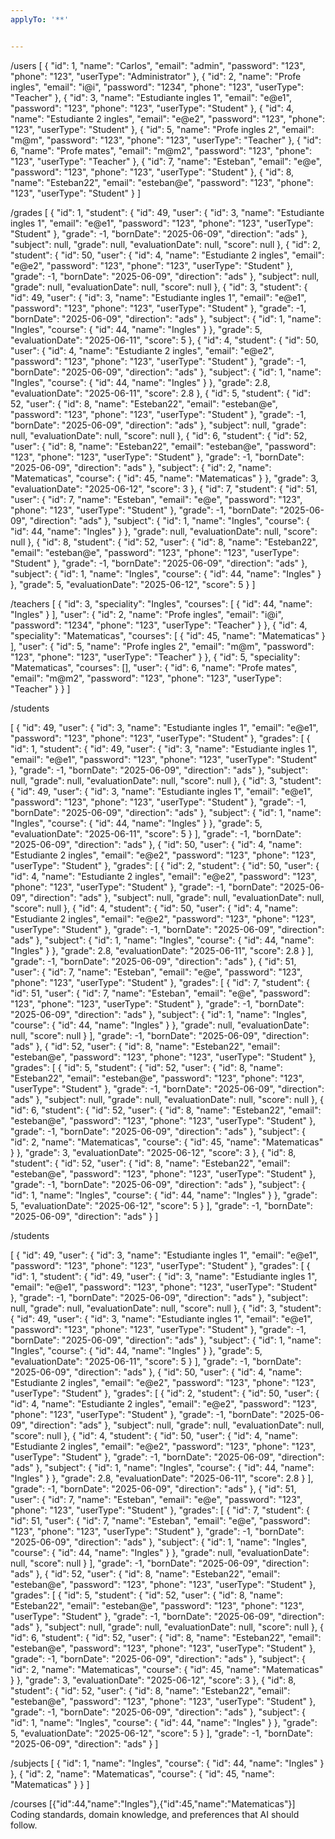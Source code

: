 ```yaml
---
applyTo: '**'


---
```

/users
[
  {
    "id": 1,
    "name": "Carlos",
    "email": "admin",
    "password": "123",
    "phone": "123",
    "userType": "Administrator"
  },
  {
    "id": 2,
    "name": "Profe ingles",
    "email": "i@i",
    "password": "1234",
    "phone": "123",
    "userType": "Teacher"
  },
  {
    "id": 3,
    "name": "Estudiante ingles 1",
    "email": "e@e1",
    "password": "123",
    "phone": "123",
    "userType": "Student"
  },
  {
    "id": 4,
    "name": "Estudiante 2 ingles",
    "email": "e@e2",
    "password": "123",
    "phone": "123",
    "userType": "Student"
  },
  {
    "id": 5,
    "name": "Profe ingles 2",
    "email": "m@m",
    "password": "123",
    "phone": "123",
    "userType": "Teacher"
  },
  {
    "id": 6,
    "name": "Profe mates",
    "email": "m@m2",
    "password": "123",
    "phone": "123",
    "userType": "Teacher"
  },
  {
    "id": 7,
    "name": "Esteban",
    "email": "e@e",
    "password": "123",
    "phone": "123",
    "userType": "Student"
  },
  {
    "id": 8,
    "name": "Esteban22",
    "email": "esteban@e",
    "password": "123",
    "phone": "123",
    "userType": "Student"
  }
]


/grades
[
  {
    "id": 1,
    "student": {
      "id": 49,
      "user": {
        "id": 3,
        "name": "Estudiante ingles 1",
        "email": "e@e1",
        "password": "123",
        "phone": "123",
        "userType": "Student"
      },
      "grade": -1,
      "bornDate": "2025-06-09",
      "direction": "ads"
    },
    "subject": null,
    "grade": null,
    "evaluationDate": null,
    "score": null
  },
  {
    "id": 2,
    "student": {
      "id": 50,
      "user": {
        "id": 4,
        "name": "Estudiante 2 ingles",
        "email": "e@e2",
        "password": "123",
        "phone": "123",
        "userType": "Student"
      },
      "grade": -1,
      "bornDate": "2025-06-09",
      "direction": "ads"
    },
    "subject": null,
    "grade": null,
    "evaluationDate": null,
    "score": null
  },
  {
    "id": 3,
    "student": {
      "id": 49,
      "user": {
        "id": 3,
        "name": "Estudiante ingles 1",
        "email": "e@e1",
        "password": "123",
        "phone": "123",
        "userType": "Student"
      },
      "grade": -1,
      "bornDate": "2025-06-09",
      "direction": "ads"
    },
    "subject": {
      "id": 1,
      "name": "Ingles",
      "course": {
        "id": 44,
        "name": "Ingles"
      }
    },
    "grade": 5,
    "evaluationDate": "2025-06-11",
    "score": 5
  },
  {
    "id": 4,
    "student": {
      "id": 50,
      "user": {
        "id": 4,
        "name": "Estudiante 2 ingles",
        "email": "e@e2",
        "password": "123",
        "phone": "123",
        "userType": "Student"
      },
      "grade": -1,
      "bornDate": "2025-06-09",
      "direction": "ads"
    },
    "subject": {
      "id": 1,
      "name": "Ingles",
      "course": {
        "id": 44,
        "name": "Ingles"
      }
    },
    "grade": 2.8,
    "evaluationDate": "2025-06-11",
    "score": 2.8
  },
  {
    "id": 5,
    "student": {
      "id": 52,
      "user": {
        "id": 8,
        "name": "Esteban22",
        "email": "esteban@e",
        "password": "123",
        "phone": "123",
        "userType": "Student"
      },
      "grade": -1,
      "bornDate": "2025-06-09",
      "direction": "ads"
    },
    "subject": null,
    "grade": null,
    "evaluationDate": null,
    "score": null
  },
  {
    "id": 6,
    "student": {
      "id": 52,
      "user": {
        "id": 8,
        "name": "Esteban22",
        "email": "esteban@e",
        "password": "123",
        "phone": "123",
        "userType": "Student"
      },
      "grade": -1,
      "bornDate": "2025-06-09",
      "direction": "ads"
    },
    "subject": {
      "id": 2,
      "name": "Matematicas",
      "course": {
        "id": 45,
        "name": "Matematicas"
      }
    },
    "grade": 3,
    "evaluationDate": "2025-06-12",
    "score": 3
  },
  {
    "id": 7,
    "student": {
      "id": 51,
      "user": {
        "id": 7,
        "name": "Esteban",
        "email": "e@e",
        "password": "123",
        "phone": "123",
        "userType": "Student"
      },
      "grade": -1,
      "bornDate": "2025-06-09",
      "direction": "ads"
    },
    "subject": {
      "id": 1,
      "name": "Ingles",
      "course": {
        "id": 44,
        "name": "Ingles"
      }
    },
    "grade": null,
    "evaluationDate": null,
    "score": null
  },
  {
    "id": 8,
    "student": {
      "id": 52,
      "user": {
        "id": 8,
        "name": "Esteban22",
        "email": "esteban@e",
        "password": "123",
        "phone": "123",
        "userType": "Student"
      },
      "grade": -1,
      "bornDate": "2025-06-09",
      "direction": "ads"
    },
    "subject": {
      "id": 1,
      "name": "Ingles",
      "course": {
        "id": 44,
        "name": "Ingles"
      }
    },
    "grade": 5,
    "evaluationDate": "2025-06-12",
    "score": 5
  }
]

/teachers
[
  {
    "id": 3,
    "speciality": "Ingles",
    "courses": [
      {
        "id": 44,
        "name": "Ingles"
      }
    ],
    "user": {
      "id": 2,
      "name": "Profe ingles",
      "email": "i@i",
      "password": "1234",
      "phone": "123",
      "userType": "Teacher"
    }
  },
  {
    "id": 4,
    "speciality": "Matematicas",
    "courses": [
      {
        "id": 45,
        "name": "Matematicas"
      }
    ],
    "user": {
      "id": 5,
      "name": "Profe ingles 2",
      "email": "m@m",
      "password": "123",
      "phone": "123",
      "userType": "Teacher"
    }
  },
  {
    "id": 5,
    "speciality": "Matematicas",
    "courses": [],
    "user": {
      "id": 6,
      "name": "Profe mates",
      "email": "m@m2",
      "password": "123",
      "phone": "123",
      "userType": "Teacher"
    }
  }
]

/students

[
  {
    "id": 49,
    "user": {
      "id": 3,
      "name": "Estudiante ingles 1",
      "email": "e@e1",
      "password": "123",
      "phone": "123",
      "userType": "Student"
    },
    "grades": [
      {
        "id": 1,
        "student": {
          "id": 49,
          "user": {
            "id": 3,
            "name": "Estudiante ingles 1",
            "email": "e@e1",
            "password": "123",
            "phone": "123",
            "userType": "Student"
          },
          "grade": -1,
          "bornDate": "2025-06-09",
          "direction": "ads"
        },
        "subject": null,
        "grade": null,
        "evaluationDate": null,
        "score": null
      },
      {
        "id": 3,
        "student": {
          "id": 49,
          "user": {
            "id": 3,
            "name": "Estudiante ingles 1",
            "email": "e@e1",
            "password": "123",
            "phone": "123",
            "userType": "Student"
          },
          "grade": -1,
          "bornDate": "2025-06-09",
          "direction": "ads"
        },
        "subject": {
          "id": 1,
          "name": "Ingles",
          "course": {
            "id": 44,
            "name": "Ingles"
          }
        },
        "grade": 5,
        "evaluationDate": "2025-06-11",
        "score": 5
      }
    ],
    "grade": -1,
    "bornDate": "2025-06-09",
    "direction": "ads"
  },
  {
    "id": 50,
    "user": {
      "id": 4,
      "name": "Estudiante 2 ingles",
      "email": "e@e2",
      "password": "123",
      "phone": "123",
      "userType": "Student"
    },
    "grades": [
      {
        "id": 2,
        "student": {
          "id": 50,
          "user": {
            "id": 4,
            "name": "Estudiante 2 ingles",
            "email": "e@e2",
            "password": "123",
            "phone": "123",
            "userType": "Student"
          },
          "grade": -1,
          "bornDate": "2025-06-09",
          "direction": "ads"
        },
        "subject": null,
        "grade": null,
        "evaluationDate": null,
        "score": null
      },
      {
        "id": 4,
        "student": {
          "id": 50,
          "user": {
            "id": 4,
            "name": "Estudiante 2 ingles",
            "email": "e@e2",
            "password": "123",
            "phone": "123",
            "userType": "Student"
          },
          "grade": -1,
          "bornDate": "2025-06-09",
          "direction": "ads"
        },
        "subject": {
          "id": 1,
          "name": "Ingles",
          "course": {
            "id": 44,
            "name": "Ingles"
          }
        },
        "grade": 2.8,
        "evaluationDate": "2025-06-11",
        "score": 2.8
      }
    ],
    "grade": -1,
    "bornDate": "2025-06-09",
    "direction": "ads"
  },
  {
    "id": 51,
    "user": {
      "id": 7,
      "name": "Esteban",
      "email": "e@e",
      "password": "123",
      "phone": "123",
      "userType": "Student"
    },
    "grades": [
      {
        "id": 7,
        "student": {
          "id": 51,
          "user": {
            "id": 7,
            "name": "Esteban",
            "email": "e@e",
            "password": "123",
            "phone": "123",
            "userType": "Student"
          },
          "grade": -1,
          "bornDate": "2025-06-09",
          "direction": "ads"
        },
        "subject": {
          "id": 1,
          "name": "Ingles",
          "course": {
            "id": 44,
            "name": "Ingles"
          }
        },
        "grade": null,
        "evaluationDate": null,
        "score": null
      }
    ],
    "grade": -1,
    "bornDate": "2025-06-09",
    "direction": "ads"
  },
  {
    "id": 52,
    "user": {
      "id": 8,
      "name": "Esteban22",
      "email": "esteban@e",
      "password": "123",
      "phone": "123",
      "userType": "Student"
    },
    "grades": [
      {
        "id": 5,
        "student": {
          "id": 52,
          "user": {
            "id": 8,
            "name": "Esteban22",
            "email": "esteban@e",
            "password": "123",
            "phone": "123",
            "userType": "Student"
          },
          "grade": -1,
          "bornDate": "2025-06-09",
          "direction": "ads"
        },
        "subject": null,
        "grade": null,
        "evaluationDate": null,
        "score": null
      },
      {
        "id": 6,
        "student": {
          "id": 52,
          "user": {
            "id": 8,
            "name": "Esteban22",
            "email": "esteban@e",
            "password": "123",
            "phone": "123",
            "userType": "Student"
          },
          "grade": -1,
          "bornDate": "2025-06-09",
          "direction": "ads"
        },
        "subject": {
          "id": 2,
          "name": "Matematicas",
          "course": {
            "id": 45,
            "name": "Matematicas"
          }
        },
        "grade": 3,
        "evaluationDate": "2025-06-12",
        "score": 3
      },
      {
        "id": 8,
        "student": {
          "id": 52,
          "user": {
            "id": 8,
            "name": "Esteban22",
            "email": "esteban@e",
            "password": "123",
            "phone": "123",
            "userType": "Student"
          },
          "grade": -1,
          "bornDate": "2025-06-09",
          "direction": "ads"
        },
        "subject": {
          "id": 1,
          "name": "Ingles",
          "course": {
            "id": 44,
            "name": "Ingles"
          }
        },
        "grade": 5,
        "evaluationDate": "2025-06-12",
        "score": 5
      }
    ],
    "grade": -1,
    "bornDate": "2025-06-09",
    "direction": "ads"
  }
]

/students

[
  {
    "id": 49,
    "user": {
      "id": 3,
      "name": "Estudiante ingles 1",
      "email": "e@e1",
      "password": "123",
      "phone": "123",
      "userType": "Student"
    },
    "grades": [
      {
        "id": 1,
        "student": {
          "id": 49,
          "user": {
            "id": 3,
            "name": "Estudiante ingles 1",
            "email": "e@e1",
            "password": "123",
            "phone": "123",
            "userType": "Student"
          },
          "grade": -1,
          "bornDate": "2025-06-09",
          "direction": "ads"
        },
        "subject": null,
        "grade": null,
        "evaluationDate": null,
        "score": null
      },
      {
        "id": 3,
        "student": {
          "id": 49,
          "user": {
            "id": 3,
            "name": "Estudiante ingles 1",
            "email": "e@e1",
            "password": "123",
            "phone": "123",
            "userType": "Student"
          },
          "grade": -1,
          "bornDate": "2025-06-09",
          "direction": "ads"
        },
        "subject": {
          "id": 1,
          "name": "Ingles",
          "course": {
            "id": 44,
            "name": "Ingles"
          }
        },
        "grade": 5,
        "evaluationDate": "2025-06-11",
        "score": 5
      }
    ],
    "grade": -1,
    "bornDate": "2025-06-09",
    "direction": "ads"
  },
  {
    "id": 50,
    "user": {
      "id": 4,
      "name": "Estudiante 2 ingles",
      "email": "e@e2",
      "password": "123",
      "phone": "123",
      "userType": "Student"
    },
    "grades": [
      {
        "id": 2,
        "student": {
          "id": 50,
          "user": {
            "id": 4,
            "name": "Estudiante 2 ingles",
            "email": "e@e2",
            "password": "123",
            "phone": "123",
            "userType": "Student"
          },
          "grade": -1,
          "bornDate": "2025-06-09",
          "direction": "ads"
        },
        "subject": null,
        "grade": null,
        "evaluationDate": null,
        "score": null
      },
      {
        "id": 4,
        "student": {
          "id": 50,
          "user": {
            "id": 4,
            "name": "Estudiante 2 ingles",
            "email": "e@e2",
            "password": "123",
            "phone": "123",
            "userType": "Student"
          },
          "grade": -1,
          "bornDate": "2025-06-09",
          "direction": "ads"
        },
        "subject": {
          "id": 1,
          "name": "Ingles",
          "course": {
            "id": 44,
            "name": "Ingles"
          }
        },
        "grade": 2.8,
        "evaluationDate": "2025-06-11",
        "score": 2.8
      }
    ],
    "grade": -1,
    "bornDate": "2025-06-09",
    "direction": "ads"
  },
  {
    "id": 51,
    "user": {
      "id": 7,
      "name": "Esteban",
      "email": "e@e",
      "password": "123",
      "phone": "123",
      "userType": "Student"
    },
    "grades": [
      {
        "id": 7,
        "student": {
          "id": 51,
          "user": {
            "id": 7,
            "name": "Esteban",
            "email": "e@e",
            "password": "123",
            "phone": "123",
            "userType": "Student"
          },
          "grade": -1,
          "bornDate": "2025-06-09",
          "direction": "ads"
        },
        "subject": {
          "id": 1,
          "name": "Ingles",
          "course": {
            "id": 44,
            "name": "Ingles"
          }
        },
        "grade": null,
        "evaluationDate": null,
        "score": null
      }
    ],
    "grade": -1,
    "bornDate": "2025-06-09",
    "direction": "ads"
  },
  {
    "id": 52,
    "user": {
      "id": 8,
      "name": "Esteban22",
      "email": "esteban@e",
      "password": "123",
      "phone": "123",
      "userType": "Student"
    },
    "grades": [
      {
        "id": 5,
        "student": {
          "id": 52,
          "user": {
            "id": 8,
            "name": "Esteban22",
            "email": "esteban@e",
            "password": "123",
            "phone": "123",
            "userType": "Student"
          },
          "grade": -1,
          "bornDate": "2025-06-09",
          "direction": "ads"
        },
        "subject": null,
        "grade": null,
        "evaluationDate": null,
        "score": null
      },
      {
        "id": 6,
        "student": {
          "id": 52,
          "user": {
            "id": 8,
            "name": "Esteban22",
            "email": "esteban@e",
            "password": "123",
            "phone": "123",
            "userType": "Student"
          },
          "grade": -1,
          "bornDate": "2025-06-09",
          "direction": "ads"
        },
        "subject": {
          "id": 2,
          "name": "Matematicas",
          "course": {
            "id": 45,
            "name": "Matematicas"
          }
        },
        "grade": 3,
        "evaluationDate": "2025-06-12",
        "score": 3
      },
      {
        "id": 8,
        "student": {
          "id": 52,
          "user": {
            "id": 8,
            "name": "Esteban22",
            "email": "esteban@e",
            "password": "123",
            "phone": "123",
            "userType": "Student"
          },
          "grade": -1,
          "bornDate": "2025-06-09",
          "direction": "ads"
        },
        "subject": {
          "id": 1,
          "name": "Ingles",
          "course": {
            "id": 44,
            "name": "Ingles"
          }
        },
        "grade": 5,
        "evaluationDate": "2025-06-12",
        "score": 5
      }
    ],
    "grade": -1,
    "bornDate": "2025-06-09",
    "direction": "ads"
  }
]

/subjects
[
  {
    "id": 1,
    "name": "Ingles",
    "course": {
      "id": 44,
      "name": "Ingles"
    }
  },
  {
    "id": 2,
    "name": "Matematicas",
    "course": {
      "id": 45,
      "name": "Matematicas"
    }
  }
]

/courses
[{"id":44,"name":"Ingles"},{"id":45,"name":"Matematicas"}]
Coding standards, domain knowledge, and preferences that AI should follow.